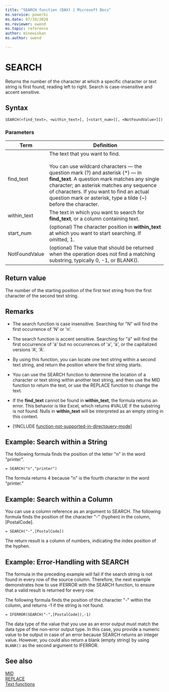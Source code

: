 ```yaml
---
title: "SEARCH function (DAX) | Microsoft Docs"
ms.service: powerbi 
ms.date: 07/10/2020
ms.reviewer: owend
ms.topic: reference
author: minewiskan
ms.author: owend

---
```

# SEARCH

Returns the number of the character at which a specific character or text string is first found, reading left to right. Search is case-insensitive and accent sensitive.  
  
## Syntax  
  
```dax
SEARCH(<find_text>, <within_text>[, [<start_num>][, <NotFoundValue>]])  
```
  
### Parameters  
  
|Term|Definition|  
|--------|--------------|  
|find_text|The text that you want to find.<br /><br />You can use wildcard characters — the question mark (?) and asterisk (\*) — in **find_text**. A question mark matches any single character; an asterisk matches any sequence of characters. If you want to find an actual question mark or asterisk, type a tilde (~) before the character.|  
|within_text|The text in which you want to search for **find_text**, or a column containing text.|  
|start_num|(optional) The character position in **within_text** at which you want to start searching. If omitted, 1.|  
|NotFoundValue|(optional) The value that should be returned when the operation does not find a matching substring, typically 0, -1, or BLANK().|  
  
## Return value

The number of the starting position of the first text string from the first character of the second text string.  
  
## Remarks  
  
- The search function is case insensitive. Searching for "N" will find the first occurrence of 'N' or 'n'.  

- The search function is accent sensitive. Searching for "á" will find the first occurrence of 'á' but no occurrences of 'a', 'à', or the capitalized versions 'A', 'Á'.  

- By using this function, you can locate one text string within a second text string, and return the position where the first string starts.  

- You can use the SEARCH function to determine the location of a character or text string within another text string, and then use the MID function to return the text, or use the REPLACE function to change the text.  

- If the **find_text** cannot be found in **within_text**, the formula returns an error. This behavior is like Excel, which returns #VALUE if the substring is not found. Nulls in **within_text** will be interpreted as an empty string in this context.  
  
- [!INCLUDE [function-not-supported-in-directquery-mode](includes/function-not-supported-in-directquery-mode.md)]
  
## Example: Search within a String  

The following formula finds the position of the letter "n" in the word "printer".  
  
```dax
= SEARCH("n","printer")  
```

The formula returns 4 because "n" is the fourth character in the word "printer."  
  
## Example: Search within a Column  

You can use a column reference as an argument to SEARCH. The following formula finds the position of the character "-" (hyphen) in the column, [PostalCode].   
  
```dax
= SEARCH("-",[PostalCode])  
```

The return result is a column of numbers, indicating the index position of the hyphen.  
  
## Example: Error-Handling with SEARCH  

The formula in the preceding example will fail if the search string is not found in every row of the source column. Therefore, the next example demonstrates how to use IFERROR with the SEARCH function, to ensure that a valid result is returned for every row.  
  
The following formula finds the position of the character "-" within the column, and returns -1 if the string is not found.  
  
```dax
= IFERROR(SEARCH("-",[PostalCode]),-1)  
```

The data type of the value that you use as an error output must match the data type of the non-error output type. In this case, you provide a numeric value to be output in case of an error because SEARCH returns an integer value. However, you could also return a blank (empty string) by using `BLANK()` as the second argument to IFERROR.  
  
## See also

[MID](mid-function-dax.md)  
[REPLACE](replace-function-dax.md)  
[Text functions](text-functions-dax.md)  
